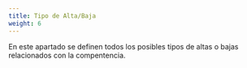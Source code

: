 ```yaml
---
title: Tipo de Alta/Baja 
weight: 6
---
```

En este apartado se definen todos los posibles tipos de altas o bajas relacionados con la compentencia.
